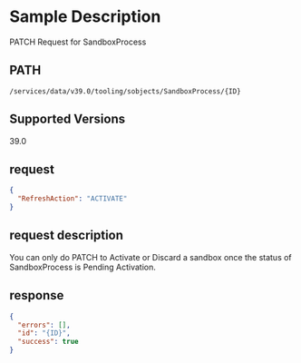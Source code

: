 # Sample Description
PATCH Request for SandboxProcess

## PATH
```
/services/data/v39.0/tooling/sobjects/SandboxProcess/{ID}
```
## Supported Versions
39.0

## request
```json
{
  "RefreshAction": "ACTIVATE"
}
```

## request description
You can only do PATCH to Activate or Discard a sandbox once the status of SandboxProcess is Pending Activation.

## response
```json
{
  "errors": [],
  "id": "{ID}",
  "success": true
}
```
